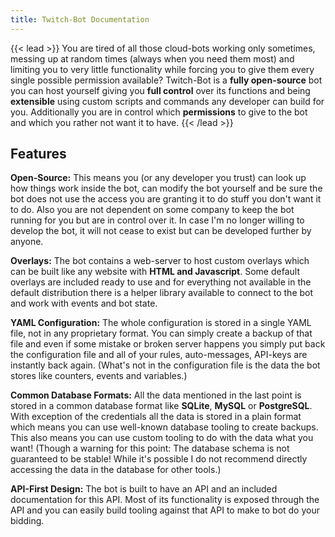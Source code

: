 ```yaml
---
title: Twitch-Bot Documentation
---
```


{{< lead >}}
You are tired of all those cloud-bots working only sometimes, messing up at random times (always when you need them most) and limiting you to very little functionality while forcing you to give them every single possible permission available? Twitch-Bot is a **fully open-source** bot you can host yourself giving you **full control** over its functions and being **extensible** using custom scripts and commands any developer can build for you. Additionally you are in control which **permissions** to give to the bot and which you rather not want it to have.
{{< /lead >}}

## Features

**Open-Source:** This means you (or any developer you trust) can look up how things work inside the bot, can modify the bot yourself and be sure the bot does not use the access you are granting it to do stuff you don't want it to do. Also you are not dependent on some company to keep the bot running for you but are in control over it. In case I'm no longer willing to develop the bot, it will not cease to exist but can be developed further by anyone.

**Overlays:** The bot contains a web-server to host custom overlays which can be built like any website with **HTML and Javascript**. Some default overlays are included ready to use and for everything not available in the default distribution there is a helper library available to connect to the bot and work with events and bot state.

**YAML Configuration:** The whole configuration is stored in a single YAML file, not in any proprietary format. You can simply create a backup of that file and even if some mistake or broken server happens you simply put back the configuration file and all of your rules, auto-messages, API-keys are instantly back again. (What's not in the configuration file is the data the bot stores like counters, events and variables.)

**Common Database Formats:** All the data mentioned in the last point is stored in a common database format like **SQLite**, **MySQL** or **PostgreSQL**. With exception of the credentials all the data is stored in a plain format which means you can use well-known database tooling to create backups. This also means you can use custom tooling to do with the data what you want! (Though a warning for this point: The database schema is not guaranteed to be stable! While it's possible I do not recommend directly accessing the data in the database for other tools.)

**API-First Design:** The bot is built to have an API and an included documentation for this API. Most of its functionality is exposed through the API and you can easily build tooling against that API to make to bot do your bidding.
